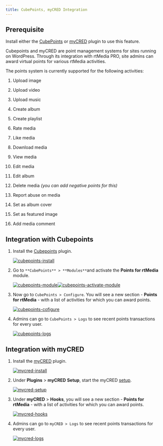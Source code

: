 ```yaml
---
title: CubePoints, myCRED Integration
---
```


## **Prerequisite**


Install either the [CubePoints](http://wordpress.org/plugins/cubepoints/) or [myCRED](http://wordpress.org/plugins/mycred/) plugin to use this feature.

Cubepoints and myCRED are point management systems for sites running on WordPress. Through its integration with rtMedia PRO, site admins can award virtual points for various rtMedia activities.

The points system is currently supported for the following activities:

	
  1. Upload image

	
  2. Upload video

	
  3. Upload music

	
  4. Create album

	
  5. Create playlist

	
  6. Rate media

	
  7. Like media

	
  8. Download media

	
  9. View media

	
  10. Edit media

	
  11. Edit album

	
  12. Delete media _(you can add negative points for this)_

	
  13. Report abuse on media

	
  14. Set as album cover

	
  15. Set as featured image

	
  16. Add media comment


## Integration with Cubepoints


1. Install the [Cubepoints](http://wordpress.org/plugins/cubepoints/) plugin.

    [![cubepoints-install](https://rtcamp.com/wp-content/uploads/2013/10/cubepoints-install_thumb.png)](https://rtcamp.com/wp-content/uploads/2013/10/cubepoints-install_thumb.png)

2. Go to `**CubePoints** > **Modules**`and activate the **Points for rtMedia** module.

    [![cubepoints-module](https://rtcamp.com/wp-content/uploads/2013/10/cubepoints-module_thumb2.png)](https://rtcamp.com/wp-content/uploads/2013/10/cubepoints-module_thumb2.png)[![cubepoints-activate-module](https://rtcamp.com/wp-content/uploads/2013/10/cubepoints-activate-module_thumb1.png)](https://rtcamp.com/wp-content/uploads/2013/10/cubepoints-activate-module_thumb1.png)

3. Now go to `CubePoints > Configure`. You will see a new section - **Points for rtMedia** - with a list of activities for which you can award points.

    [![cubepoints-cofigure](https://rtcamp.com/wp-content/uploads/2013/10/cubepoints-cofigure_thumb.png)](https://rtcamp.com/wp-content/uploads/2013/10/cubepoints-cofigure_thumb.png)

4. Admins can go to `CubePoints > Logs` to see recent points transactions for every user.

    [![cubepoints-logs](https://rtcamp.com/wp-content/uploads/2013/10/cubepoints-logs_thumb1.png)](https://rtcamp.com/wp-content/uploads/2013/10/cubepoints-logs_thumb1.png)


## Integration with myCRED


1. Install the [myCRED](http://wordpress.org/plugins/mycred/) plugin.

    [![mycred-install](https://rtcamp.com/wp-content/uploads/2013/10/mycred-install_thumb.png)](https://rtcamp.com/wp-content/uploads/2013/10/mycred-install_thumb.png)

2. Under **Plugins** > **myCRED** **Setup**, start the myCRED [setup](http://mycred.me/support/tutorials/how-to-install-and-setup-mycred/).

    [![mycred-setup](https://rtcamp.com/wp-content/uploads/2013/10/mycred-setup_thumb.png)](https://rtcamp.com/wp-content/uploads/2013/10/mycred-setup_thumb.png)

3. Under **myCRED** > **Hooks**, you will see a new section - **Points for rtMedia** - with a list of activities for which you can award points.

    [![mycred-hooks](https://rtcamp.com/wp-content/uploads/2013/10/mycred-hooks_thumb.png)](https://rtcamp.com/wp-content/uploads/2013/10/mycred-hooks_thumb.png)

4. Admins can go to `myCRED > Logs` to see recent points transactions for every user.

    [![mycred-logs](https://rtcamp.com/wp-content/uploads/2013/10/mycred-logs_thumb.png)](https://rtcamp.com/wp-content/uploads/2013/10/mycred-logs_thumb.png)
